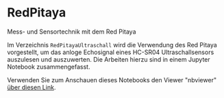 # RedPitaya
Mess- und Sensortechnik mit dem Red Pitaya

Im Verzeichnis `RedPitayaUltraschall` wird die Verwendung des Red Pitaya vorgestellt, um das anloge Echosignal eines HC-SR04 Ultraschallsensors auszulesen und auszuwerten.
Die Arbeiten hierzu sind in einem Jupyter Notebook zusammengefasst.  

Verwenden Sie zum Anschauen dieses Notebooks den Viewer "nbviewer" [über diesen Link](https://nbviewer.org/github/StefanMack/RedPitaya/blob/main/RedPitayaUltraschall/RedPitayaUltraschall.ipynb).  
